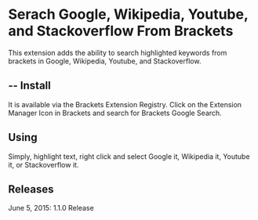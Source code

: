 Serach Google, Wikipedia, Youtube, and Stackoverflow From Brackets 
================

This extension adds the ability to search highlighted keywords from brackets in Google, Wikipedia, Youtube, and Stackoverflow.

--
Install
-------
It is available via the Brackets Extension Registry. Click on the Extension Manager Icon in Brackets and search for Brackets Google Search.

Using
------
Simply, highlight text, right click and select Google it, Wikipedia it, Youtube it, or Stackoverflow it.  

Releases
--------
June 5, 2015: 1.1.0 Release